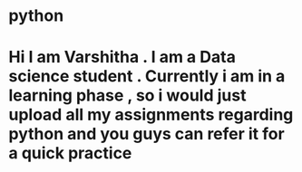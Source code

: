 # python
# Hi I am Varshitha . I am a Data science student . Currently i am in a learning phase , so i would just upload all my assignments regarding python and you guys can refer it for a quick practice
